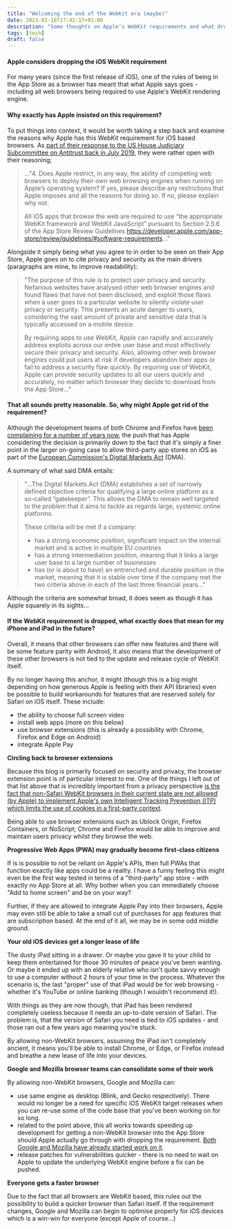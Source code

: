 ```yaml
---
title: "Welcoming the end of the WebKit era (maybe)"
date: 2023-02-16T17:42:17+01:00
description: "Some thoughts on Apple's WebKit requirements and what dropping it might mean for the future in terms of privacy and security."
tags: [tech]
draft: false
---
```


#### Apple considers dropping the iOS WebKit requirement

For many years (since the first release of iOS), one of the rules of being in the App Store as a browser has meant that what Apple says goes - including all web browsers being required to use Apple's WebKit rendering engine.

#### Why exactly has Apple insisted on this requirement?

To put things into context, it would be worth taking a step back and examine the reasons why Apple has this WebKit requirement for iOS based browsers. As [part of their response to the US House Judiciary Subcommittee on Antitrust back in July 2019](https://www.congress.gov/116/meeting/house/109793/documents/HHRG-116-JU05-20190716-SD036.pdf), they were rather open with their reasoning;

> ..."4. Does Apple restrict, in any way, the ability of competing web browsers to deploy their own web browsing engines when running on Apple’s operating system? If yes, please describe any restrictions that Apple imposes and all the reasons for doing so. If no, please explain why not.
>
> All iOS apps that browse the web are required to use “the appropriate WebKit framework and WebKit JavaScript” pursuant to Section 2.5.6 of the App Store Review Guidelines <https://developer.apple.com/app-store/review/guidelines/#software-requirements>..."

Alongside it simply being what you agree to in order to be seen on their App Store, Apple goes on to cite privacy and security as the main drivers (paragraphs are mine, to improve readability):

>"The purpose of this rule is to protect user privacy and security. Nefarious websites have analysed other web browser engines and found flaws that have not been disclosed, and exploit those flaws when a user goes to a particular website to silently violate user privacy or security. This presents an acute danger to users, considering the vast amount of private and sensitive data that is typically accessed on a mobile device.
>
>By requiring apps to use WebKit, Apple can rapidly and accurately address exploits across our entire user base and most effectively secure their privacy and security. Also, allowing other web browser engines could put users at risk if developers abandon their apps or fail to address a security flaw quickly. By requiring use of WebKit, Apple can provide security updates to all our users quickly and accurately, no matter which browser they decide to download from the App Store..."

#### That all sounds pretty reasonable. So, why might Apple get rid of the requirement?

Although the development teams of both Chrome and Firefox have [been complaining for a number of years now](https://9to5google.com/2021/05/03/ios-browsers-underpowered-apple/), the push that has Apple considering the decision is primarily down to the fact that it's simply a finer point in the larger on-going case to allow third-party app stores on iOS as part of the [European Commission's Digital Markets Act](https://commission.europa.eu/strategy-and-policy/priorities-2019-2024/europe-fit-digital-age/digital-markets-act-ensuring-fair-and-open-digital-markets_en) (DMA). 

A summary of what said DMA entails:

>  "...The Digital Markets Act (DMA) establishes a set of  narrowly defined objective criteria for qualifying a large online  platform as a so-called “gatekeeper”. This allows the DMA to remain well targeted to the problem that it aims to tackle as regards large,  systemic online platforms.
>
>  These criteria will be met if a company:
>
>  - has a strong economic position, significant impact on the internal market and is active in multiple EU countries
>  - has a strong intermediation position, meaning that it links a large user base to a large number of businesses
>  - has (or is about to have) an entrenched and durable position in the market, meaning that it is stable over time if the company met the two criteria above in each of the last three financial years..."

Although the criteria are somewhat broad, it does seem as though it has Apple squarely in its sights...

#### If the WebKit requirement is dropped, what exactly does that mean for my iPhone and iPad in the future?

Overall, it means that other browsers can offer new features and there will be some feature parity with Android, It also means that the development of these other browsers is not tied to the update and release cycle of WebKit itself. 

By no longer having this anchor, it might (though this is a big might depending on how generous Apple is feeling with their API libraries) even be possible to build workarounds for features that are reserved solely for Safari on iOS itself. These include:

- the ability to choose full screen video
- install web apps (more on this below)
- use browser extensions (this is already a possibility with Chrome, Firefox and Edge on Android)
- integrate Apple Pay

**Circling back to browser extensions**

Because this blog is primarily focused on security and privacy, the browser extension point is of particular interest to me. One of the things I left out of that list above that is incredibly important from a privacy perspective <u>is the fact that non-Safari WebKit browsers in their current state are not allowed (by Apple) to implement Apple's own Intelligent Tracking Prevention (ITP) which limits the use of cookies in a first-party context</u>.

Being able to use browser extensions such as Ublock Origin, Firefox Containers, or NoScript; Chrome and Firefox would be able to improve and maintain users privacy whilst they browse the web.

**Progressive Web Apps (PWA) may gradually become first-class citizens**

If is is possible to not be reliant on Apple's APIs, then full PWAs that function exactly like apps could be a reality. I have a funny feeling this might even be the first way tested in terms of a "third-party" app store - with exactly no App Store at all. Why bother when you can immediately choose "Add to home screen" and be on your way? 

Further, if they are allowed to integrate Apple Pay into their browsers, Apple may even still be able to take a small cut of purchases for app features that are subscription based. At the end of it all, we may be in some odd middle ground.

**Your old iOS devices get a longer lease of life**

The dusty iPad sitting in a drawer. Or maybe you gave it to your child to keep them entertained for those 30 minutes of peace you've been wanting. Or maybe it ended up with an elderly relative who isn't quite savvy enough to use a computer without 2 hours of your time in the process. Whatever the scenario is, the last "proper" use of that iPad would be for web browsing - whether it's YouTube or online banking (though I wouldn't recommend it!). 

With things as they are now though, that iPad has been rendered completely useless because it needs an up-to-date version of Safari. The problem is, that the version of Safari you need is tied to iOS updates - and those ran out a few years ago meaning you're stuck. 

By allowing non-WebKit browsers, assuming the iPad isn't completely ancient, it means you'll be able to install Chrome, or Edge, or Firefox instead and breathe a new lease of life into your devices.

**Google and Mozilla browser teams can consolidate some of their work**

By allowing non-WebKit browsers, Google and Mozilla can:

- use same engine as desktop (Blink, and Gecko respectively). There would no longer be a need for specific iOS WebKit target releases when you can re-use some of the code base that you've been working on for so long.
- related to the point above, this all works towards speeding up development for getting a non-WebKit browser into the App Store should Apple actually go through with dropping the requirement. [Both Google and Mozilla have already started work on it](https://www.theregister.com/2023/02/07/mozilla_google_apple_webkit/).
- release patches for vulnerabilities quicker -  there is no need to wait on Apple to update the underlying WebKit engine before a fix can be pushed.

**Everyone gets a faster browser**

Due to the fact that all browsers are WebKit based, this rules out the possibility to build a quicker browser than Safari itself. If the requirement changes, Google and Mozilla can begin to optimise properly for iOS devices which is a win-win for everyone (except Apple of course...)
